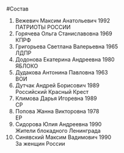 #Состав
1. Вежевич Максим Анатольевич 1992   
    ПАТРИОТЫ РОССИИ
2. Горячева Ольга Станиславовна 1969   
    КПРФ
3. Григорьева Светлана Валерьевна 1965   
    ЛДПР
4. Додонова Екатерина Андреевна 1980   
    ЯБЛОКО
5. Дудакова Антонина Павловна 1963   
    ВОИ
6. Дутчак Андрей Борисович 1989   
    Российский Красный Крест
7. Климова Дарья Игоревна 1989   
    СР
8. Попова Жанна Викторовна 1978   
    ЕР
9. Сидорова Юлия Андреевна 1990   
    Жители блокадного Ленинграда
10. Синявский Максим Вадимович 1990   
    За женщин России
